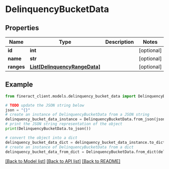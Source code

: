 # DelinquencyBucketData


## Properties

Name | Type | Description | Notes
------------ | ------------- | ------------- | -------------
**id** | **int** |  | [optional] 
**name** | **str** |  | [optional] 
**ranges** | [**List[DelinquencyRangeData]**](DelinquencyRangeData.md) |  | [optional] 

## Example

```python
from fineract_client.models.delinquency_bucket_data import DelinquencyBucketData

# TODO update the JSON string below
json = "{}"
# create an instance of DelinquencyBucketData from a JSON string
delinquency_bucket_data_instance = DelinquencyBucketData.from_json(json)
# print the JSON string representation of the object
print(DelinquencyBucketData.to_json())

# convert the object into a dict
delinquency_bucket_data_dict = delinquency_bucket_data_instance.to_dict()
# create an instance of DelinquencyBucketData from a dict
delinquency_bucket_data_from_dict = DelinquencyBucketData.from_dict(delinquency_bucket_data_dict)
```
[[Back to Model list]](../README.md#documentation-for-models) [[Back to API list]](../README.md#documentation-for-api-endpoints) [[Back to README]](../README.md)


